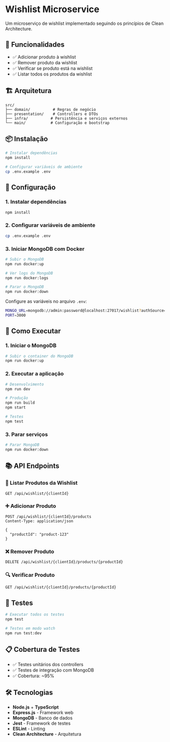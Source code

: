 # Wishlist Microservice

Um microserviço de wishlist implementado seguindo os princípios de Clean Architecture.

## 🚀 Funcionalidades

- ✅ Adicionar produto à wishlist
- ✅ Remover produto da wishlist  
- ✅ Verificar se produto está na wishlist
- ✅ Listar todos os produtos da wishlist

## 🏗️ Arquitetura

```
src/
├── domain/          # Regras de negócio
├── presentation/    # Controllers e DTOs
├── infra/          # Persistência e serviços externos
└── main/           # Configuração e bootstrap
```

## 📦 Instalação

```bash
# Instalar dependências
npm install

# Configurar variáveis de ambiente
cp .env.example .env
```

## 🔧 Configuração

### **1. Instalar dependências**
```bash
npm install
```

### **2. Configurar variáveis de ambiente**
```bash
cp .env.example .env
```

### **3. Iniciar MongoDB com Docker**
```bash
# Subir o MongoDB
npm run docker:up

# Ver logs do MongoDB
npm run docker:logs

# Parar o MongoDB
npm run docker:down
```

Configure as variáveis no arquivo `.env`:
```bash
MONGO_URL=mongodb://admin:password@localhost:27017/wishlist?authSource=admin
PORT=3000
```

## 🚀 Como Executar

### **1. Iniciar o MongoDB**
```bash
# Subir o container do MongoDB
npm run docker:up
```

### **2. Executar a aplicação**
```bash
# Desenvolvimento
npm run dev

# Produção
npm run build
npm start

# Testes
npm test
```

### **3. Parar serviços**
```bash
# Parar MongoDB
npm run docker:down
```

## 📚 API Endpoints

### 📄 Listar Produtos da Wishlist
```http
GET /api/wishlist/{clientId}
```

### ➕ Adicionar Produto
```http
POST /api/wishlist/{clientId}/products
Content-Type: application/json

{
  "productId": "product-123"
}
```

### ❌ Remover Produto
```http
DELETE /api/wishlist/{clientId}/products/{productId}
```

### 🔍 Verificar Produto
```http
GET /api/wishlist/{clientId}/products/{productId}
```

## 🧪 Testes

```bash
# Executar todos os testes
npm test

# Testes em modo watch
npm run test:dev
```

## 📋 Cobertura de Testes

- ✅ Testes unitários dos controllers
- ✅ Testes de integração com MongoDB
- ✅ Cobertura: ~95%

## 🛠️ Tecnologias

- **Node.js** + **TypeScript**
- **Express.js** - Framework web
- **MongoDB** - Banco de dados
- **Jest** - Framework de testes
- **ESLint** - Linting
- **Clean Architecture** - Arquitetura